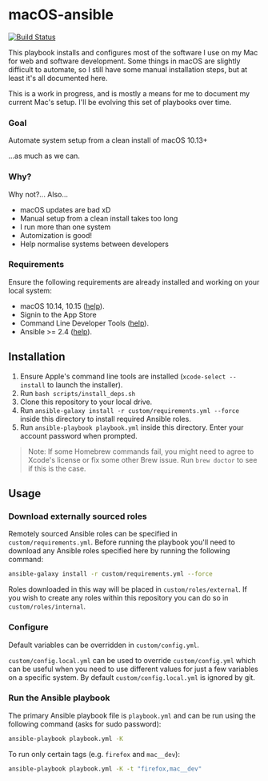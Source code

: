 # macOS-ansible

[![Build Status](https://img.shields.io/circleci/project/github/gperdomor/macOS-ansible.svg?label=Build)](https://circleci.com/gh/gperdomor/macOS-ansible)

This playbook installs and configures most of the software I use on my Mac for web and software development. Some things in macOS are slightly difficult to automate, so I still have some manual installation steps, but at least it's all documented here.

This is a work in progress, and is mostly a means for me to document my current Mac's setup. I'll be evolving this set of playbooks over time.

### Goal

Automate system setup from a clean install of macOS 10.13+

...as much as we can.

### Why?

Why not?... Also...

- macOS updates are bad xD
- Manual setup from a clean install takes too long
- I run more than one system
- Automization is good!
- Help normalise systems between developers

### Requirements

Ensure the following requirements are already installed and working on your local system:

- macOS 10.14, 10.15 ([help](https://support.apple.com/en-us/HT201372)).
- Signin to the App Store
- Command Line Developer Tools ([help](docs/install_command_line_developer_tools.md)).
- Ansible >= 2.4 ([help](docs/install_ansible.md)).

## Installation

1. Ensure Apple's command line tools are installed (`xcode-select --install` to launch the installer).
2. Run `bash scripts/install_deps.sh`
3. Clone this repository to your local drive.
4. Run `ansible-galaxy install -r custom/requirements.yml --force` inside this directory to install required Ansible roles.
5. Run `ansible-playbook playbook.yml` inside this directory. Enter your account password when prompted.

> Note: If some Homebrew commands fail, you might need to agree to Xcode's license or fix some other Brew issue. Run `brew doctor` to see if this is the case.

## Usage

### Download externally sourced roles

Remotely sourced Ansible roles can be specified in `custom/requirements.yml`. Before running the playbook you'll need to download any Ansible roles specified here by running the following command:

```sh
ansible-galaxy install -r custom/requirements.yml --force
```

Roles downloaded in this way will be placed in `custom/roles/external`. If you wish to create any roles within this repository you can do so in `custom/roles/internal`.

### Configure

Default variables can be overridden in `custom/config.yml`.

`custom/config.local.yml` can be used to override `custom/config.yml` which can be useful when you need to use different values for just a few variables on a specific system. By default `custom/config.local.yml` is ignored by git.

### Run the Ansible playbook

The primary Ansible playbook file is `playbook.yml` and can be run using the following command (asks for sudo password):

```sh
ansible-playbook playbook.yml -K
```

To run only certain tags (e.g. `firefox` and `mac__dev`):

```sh
ansible-playbook playbook.yml -K -t "firefox,mac__dev"
```
